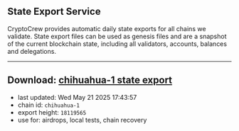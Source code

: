 ## State Export Service
CryptoCrew provides automatic daily state exports for all chains we validate. State export files can be used as genesis files and are a snapshot of the current blockchain state, including all validators, accounts, balances and delegations.

---
**Download: [chihuahua-1 state export](https://dl-eu2.ccvalidators.com/SERVICE/chihuahua/chihuahua-1_export_18119565.json)**
---

- last updated: Wed May 21 2025 17:43:57
- chain id: `chihuahua-1`
- export height: `18119565`
- use for: airdrops, local tests, chain recovery
